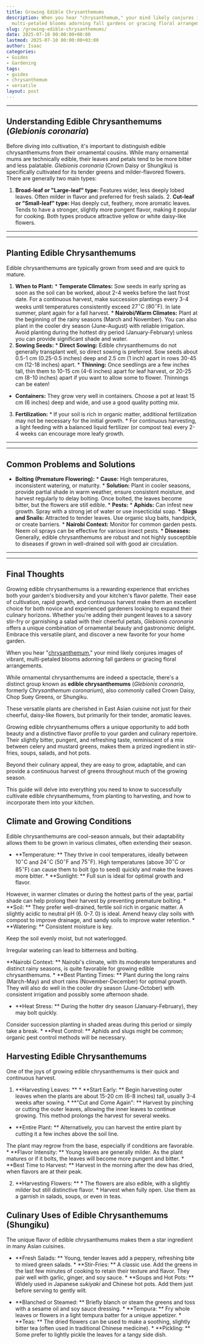 ```yaml
---
title: Growing Edible Chrysanthemums
description: When you hear "chrysanthemum," your mind likely conjures images of vibrant,
  multi-petaled blooms adorning fall gardens or gracing floral arrangements.
slug: /growing-edible-chrysanthemums/
date: 2025-07-10 00:00:00+00:00
lastmod: 2025-07-10 00:00:00+03:00
author: Isaac
categories:
- Guides
- Gardening
tags:
- guides
- chrysanthemum
- versatile
layout: post
---
```

---

## Understanding Edible Chrysanthemums (*Glebionis coronaria*)
Before diving into cultivation, it's important to distinguish edible chrysanthemums from their ornamental cousins. While many ornamental mums are technically edible, their leaves and petals tend to be more bitter and less palatable. *Glebionis coronaria* (Crown Daisy or Shungiku) is specifically cultivated for its tender greens and milder-flavored flowers.
There are generally two main types:
1.  **Broad-leaf or "Large-leaf" type:** Features wider, less deeply lobed leaves. Often milder in flavor and preferred for fresh salads. 2.  **Cut-leaf or "Small-leaf" type:** Has deeply cut, feathery, more aromatic leaves. Tends to have a stronger, slightly more pungent flavor, making it popular for cooking.
Both types produce attractive yellow or white daisy-like flowers.
---
---

## Planting Edible Chrysanthemums
Edible chrysanthemums are typically grown from seed and are quick to mature.
1. **When to Plant:** * **Temperate Climates:** Sow seeds in early spring as soon as the soil can be worked, about 2-4 weeks before the last frost date. For a continuous harvest, make succession plantings every 3-4 weeks until temperatures consistently exceed $27^\circ \text{C}$ ($80^\circ \text{F}$). In late summer, plant again for a fall harvest. * **Nairobi/Warm Climates:** Plant at the beginning of the rainy seasons (March and November).
You can also plant in the cooler dry season (June-August) with reliable irrigation. Avoid planting during the hottest dry period (January-February) unless you can provide significant shade and water.
2. **Sowing Seeds:** * **Direct Sowing:** Edible chrysanthemums do not generally transplant well, so direct sowing is preferred. Sow seeds about 0.5-1 cm (0.25-0.5 inches) deep and 2.5 cm (1 inch) apart in rows 30-45 cm (12-18 inches) apart. * **Thinning:** Once seedlings are a few inches tall, thin them to 10-15 cm (4-6 inches) apart for leaf harvest, or 20-25 cm (8-10 inches) apart if you want to allow some to flower. Thinnings can be eaten!

* **Containers:** They grow very well in containers. Choose a pot at least 15 cm (6 inches) deep and wide, and use a good quality potting mix.
3.  **Fertilization:** * If your soil is rich in organic matter, additional fertilization may not be necessary for the initial growth. * For continuous harvesting, a light feeding with a balanced liquid fertilizer (or compost tea) every 2-4 weeks can encourage more leafy growth.
---
---

## Common Problems and Solutions

* **Bolting (Premature Flowering):** * **Cause:** High temperatures, inconsistent watering, or maturity. * **Solution:** Plant in cooler seasons, provide partial shade in warm weather, ensure consistent moisture, and harvest regularly to delay bolting. Once bolted, the leaves become bitter, but the flowers are still edible. * **Pests:** * **Aphids:** Can infest new growth. Spray with a strong jet of water or use insecticidal soap. * **Slugs and Snails:** Attracted to tender leaves.
Use organic slug baits, handpick, or create barriers. * **Nairobi Context:** Monitor for common garden pests. Neem oil sprays can be effective for various insect pests. * **Diseases:** Generally, edible chrysanthemums are robust and not highly susceptible to diseases if grown in well-drained soil with good air circulation.
---
---

## Final Thoughts
Growing edible chrysanthemums is a rewarding experience that enriches both your garden's biodiversity and your kitchen's flavor palette. Their ease of cultivation, rapid growth, and continuous harvest make them an excellent choice for both novice and experienced gardeners looking to expand their culinary horizons.
Whether you're adding their pungent leaves to a savory stir-fry or garnishing a salad with their cheerful petals, *Glebionis coronaria* offers a unique combination of ornamental beauty and gastronomic delight. Embrace this versatile plant, and discover a new favorite for your home garden.

When you hear "[chrysanthemum](https://pestpolicy.com/growing-chrysanthemums-in-your-garden/)," your mind likely conjures images of vibrant, multi-petaled blooms adorning fall gardens or gracing floral arrangements.

While ornamental chrysanthemums are indeed a spectacle, there's a distinct group known as **edible chrysanthemums** (*Glebionis coronaria*, formerly *Chrysanthemum coronarium*), also commonly called Crown Daisy, Chop Suey Greens, or Shungiku.

These versatile plants are cherished in East Asian cuisine not just for their cheerful, daisy-like flowers, but primarily for their tender, aromatic leaves.

Growing edible chrysanthemums offers a unique opportunity to add both beauty and a distinctive flavor profile to your garden and culinary repertoire. Their slightly bitter, pungent, and refreshing taste, reminiscent of a mix between celery and mustard greens, makes them a prized ingredient in stir-fries, soups, salads, and hot pots.

Beyond their culinary appeal, they are easy to grow, adaptable, and can provide a continuous harvest of greens throughout much of the growing season.

This guide will delve into everything you need to know to successfully cultivate edible chrysanthemums, from planting to harvesting, and how to incorporate them into your kitchen.

##  Climate and Growing Conditions

Edible chrysanthemums are cool-season annuals, but their adaptability allows them to be grown in various climates, often extending their season.

* **Temperature: ** They thrive in cool temperatures, ideally between $10^\circ \text{C}$ and $24^\circ \text{C}$ ($50^\circ \text{F}$ and $75^\circ \text{F}$). High temperatures (above $30^\circ \text{C}$ or $85^\circ \text{F}$) can cause them to bolt (go to seed) quickly and make the leaves more bitter. * **Sunlight: ** Full sun is ideal for optimal growth and flavor.

However, in warmer climates or during the hottest parts of the year, partial shade can help prolong their harvest by preventing premature bolting. * **Soil: ** They prefer well-drained, fertile soil rich in organic matter. A slightly acidic to neutral pH (6. 0-7. 0) is ideal. Amend heavy clay soils with compost to improve drainage, and sandy soils to improve water retention. * **Watering: ** Consistent moisture is key.

Keep the soil evenly moist, but not waterlogged.

Irregular watering can lead to bitterness and bolting.

**Nairobi Context: ** Nairobi's climate, with its moderate temperatures and distinct rainy seasons, is quite favorable for growing edible chrysanthemums. * **Best Planting Times: ** Plant during the long rains (March-May) and short rains (November-December) for optimal growth. They will also do well in the cooler dry season (June-October) with consistent irrigation and possibly some afternoon shade.

* **Heat Stress: ** During the hotter dry season (January-February), they may bolt quickly.

Consider succession planting in shaded areas during this period or simply take a break. * **Pest Control: ** Aphids and slugs might be common; organic pest control methods will be necessary.

##  Harvesting Edible Chrysanthemums

One of the joys of growing edible chrysanthemums is their quick and continuous harvest.

1. **Harvesting Leaves: ** * **Start Early: ** Begin harvesting outer leaves when the plants are about 15-20 cm (6-8 inches) tall, usually 3-4 weeks after sowing. * **"Cut and Come Again": ** Harvest by pinching or cutting the outer leaves, allowing the inner leaves to continue growing. This method prolongs the harvest for several weeks.

* **Entire Plant: ** Alternatively, you can harvest the entire plant by cutting it a few inches above the soil line.

The plant may regrow from the base, especially if conditions are favorable. * **Flavor Intensity: ** Young leaves are generally milder. As the plant matures or if it bolts, the leaves will become more pungent and bitter. * **Best Time to Harvest: ** Harvest in the morning after the dew has dried, when flavors are at their peak.

2. **Harvesting Flowers: ** * The flowers are also edible, with a slightly milder but still distinctive flavor. * Harvest when fully open. Use them as a garnish in salads, soups, or even in teas.

##  Culinary Uses of Edible Chrysanthemums (Shungiku)

The unique flavor of edible chrysanthemums makes them a star ingredient in many Asian cuisines.

* **Fresh Salads: ** Young, tender leaves add a peppery, refreshing bite to mixed green salads. * **Stir-Fries: ** A classic use. Add the greens in the last few minutes of cooking to retain their texture and flavor. They pair well with garlic, ginger, and soy sauce. * **Soups and Hot Pots: ** Widely used in Japanese *sukiyaki* and Chinese hot pots. Add them just before serving to gently wilt.

* **Blanched or Steamed: ** Briefly blanch or steam the greens and toss with a sesame oil and soy sauce dressing. * **Tempura: ** Fry whole leaves or flowers in a light tempura batter for a unique appetizer. * **Teas: ** The dried flowers can be used to make a soothing, slightly bitter tea (often used in traditional Chinese medicine). * **Pickling: ** Some prefer to lightly pickle the leaves for a tangy side dish.